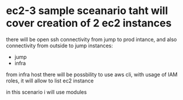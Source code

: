 # ec2-3 sample sceanario taht will cover creation of 2 ec2 instances 

there will be open ssh connectivity from jump to prod intance, and also connectivity from outside to jump
instances: 
* jump
* infra

from infra host there will be possbility to use aws cli, with usage of IAM roles, it will allow to list ec2 instance


in this scenario i will use modules